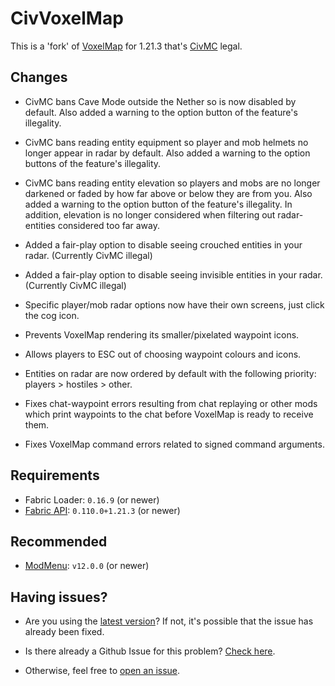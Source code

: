 # CivVoxelMap

This is a 'fork' of [VoxelMap](https://modrinth.com/mod/voxelmap-updated) for 1.21.3 that's [CivMC](https://civmc.net)
legal.

## Changes

- CivMC bans Cave Mode outside the Nether so is now disabled by default. Also added a warning to the option button
  of the feature's illegality.

- CivMC bans reading entity equipment so player and mob helmets no longer appear in radar by default. Also added a
  warning to the option buttons of the feature's illegality.

- CivMC bans reading entity elevation so players and mobs are no longer darkened or faded by how far above or below they
  are from you. Also added a warning to the option button of the feature's illegality. In addition, elevation is no
  longer considered when filtering out radar-entities considered too far away.

- Added a fair-play option to disable seeing crouched entities in your radar. (Currently CivMC illegal)

- Added a fair-play option to disable seeing invisible entities in your radar. (Currently CivMC illegal)

- Specific player/mob radar options now have their own screens, just click the cog icon.

- Prevents VoxelMap rendering its smaller/pixelated waypoint icons.

- Allows players to ESC out of choosing waypoint colours and icons.

- Entities on radar are now ordered by default with the following priority: players > hostiles > other.

- Fixes chat-waypoint errors resulting from chat replaying or other mods which print waypoints to the chat before
  VoxelMap is ready to receive them.

- Fixes VoxelMap command errors related to signed command arguments.

## Requirements

- Fabric Loader: `0.16.9` (or newer)
- [Fabric API](https://modrinth.com/mod/fabric-api): `0.110.0+1.21.3` (or newer)

## Recommended

- [ModMenu](https://modrinth.com/mod/modmenu): `v12.0.0` (or newer)

## Having issues?

- Are you using the [latest version](https://github.com/Protonull/CivVoxelMap/releases/latest)? If not, it's possible
  that the issue has already been fixed.

- Is there already a Github Issue for this problem? [Check here](https://github.com/Protonull/CivVoxelMap/issues?q=sort:updated-desc).

- Otherwise, feel free to [open an issue](https://github.com/Protonull/CivVoxelMap/issues/new?assignees=Protonull&labels=bug&template=bug_report.md&title=%5BBUG%5D+Something+went+wrong%21+Halp%21).
